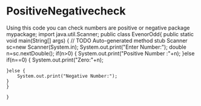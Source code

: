 # PositiveNegativecheck
Using this  code you can check numbers are positive or negative 
package mypackage;
import java.util.Scanner;
public class EvenorOdd{
	public static void main(String[] args) {
		// TODO Auto-generated method stub
		Scanner sc=new Scanner(System.in);
  System.out.print("Enter  Number:");
    double n=sc.nextDouble();
    if(n>0) {
    	System.out.print("Positive Number :"+n);
    }else if(n==0) {
    	System.out.print("Zero:"+n);
    	
    }else {
    	System.out.print("Negative Number:");
    }
	}

	}

